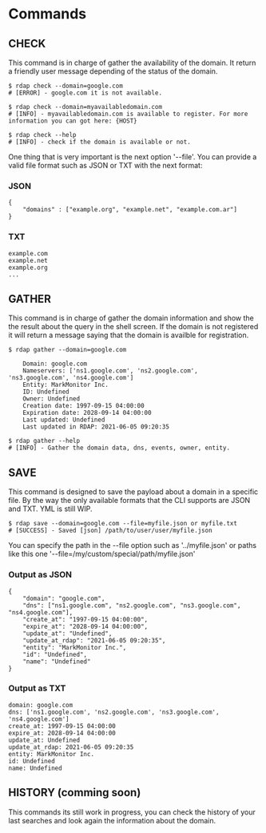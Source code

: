 # Commands

## CHECK
This command is in charge of gather the availability of the domain. It return a friendly user message depending of the status of the domain.

    $ rdap check --domain=google.com
    # [ERROR] - google.com it is not available.

    $ rdap check --domain=myavailabledomain.com
    # [INFO] - myavailabledomain.com is available to register. For more information you can got here: {HOST}

    $ rdap check --help
    # [INFO] - check if the domain is available or not.

One thing that is very important is the next option '--file'. You can provide a valid file format such as JSON or TXT with the next format:

### JSON
    {
        "domains" : ["example.org", "example.net", "example.com.ar"]
    }

### TXT
    example.com
    example.net
    example.org
    ...


## GATHER
This command is in charge of gather the domain information and show the the result about the query in the shell screen. If the domain is not registered it will return a message saying that the domain is availble for registration.

    $ rdap gather --domain=google.com

        Domain: google.com
        Nameservers: ['ns1.google.com', 'ns2.google.com', 'ns3.google.com', 'ns4.google.com']
        Entity: MarkMonitor Inc.
        ID: Undefined
        Owner: Undefined
        Creation date: 1997-09-15 04:00:00
        Expiration date: 2028-09-14 04:00:00
        Last updated: Undefined
        Last updated in RDAP: 2021-06-05 09:20:35

    $ rdap gather --help
    # [INFO] - Gather the domain data, dns, events, owner, entity.

## SAVE
This command is designed to save the payload about a domain in a specific file. By the way the only available formats that the CLI supports are JSON and TXT. YML is still WIP.

    $ rdap save --domain=google.com --file=myfile.json or myfile.txt
    # [SUCCESS] - Saved [json] /path/to/user/user/myfile.json

You can specify the path in the --file option such as '../myfile.json'
or paths like this one '--file=/my/custom/special/path/myfile.json'

### Output as JSON
    {
        "domain": "google.com",
        "dns": ["ns1.google.com", "ns2.google.com", "ns3.google.com", "ns4.google.com"],
        "create_at": "1997-09-15 04:00:00",
        "expire_at": "2028-09-14 04:00:00",
        "update_at": "Undefined",
        "update_at_rdap": "2021-06-05 09:20:35",
        "entity": "MarkMonitor Inc.",
        "id": "Undefined",
        "name": "Undefined"
    }

### Output as TXT

    domain: google.com
    dns: ['ns1.google.com', 'ns2.google.com', 'ns3.google.com', 'ns4.google.com']
    create_at: 1997-09-15 04:00:00
    expire_at: 2028-09-14 04:00:00
    update_at: Undefined
    update_at_rdap: 2021-06-05 09:20:35
    entity: MarkMonitor Inc.
    id: Undefined
    name: Undefined

## HISTORY (comming soon)
This commands its still work in progress, you can check the history of your last searches and look again the information about the domain.